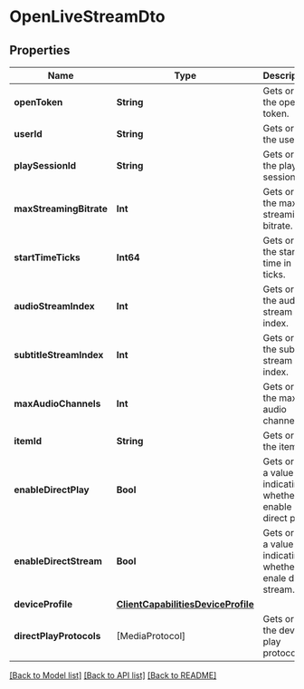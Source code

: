 # OpenLiveStreamDto

## Properties
Name | Type | Description | Notes
------------ | ------------- | ------------- | -------------
**openToken** | **String** | Gets or sets the open token. | [optional] 
**userId** | **String** | Gets or sets the user id. | [optional] 
**playSessionId** | **String** | Gets or sets the play session id. | [optional] 
**maxStreamingBitrate** | **Int** | Gets or sets the max streaming bitrate. | [optional] 
**startTimeTicks** | **Int64** | Gets or sets the start time in ticks. | [optional] 
**audioStreamIndex** | **Int** | Gets or sets the audio stream index. | [optional] 
**subtitleStreamIndex** | **Int** | Gets or sets the subtitle stream index. | [optional] 
**maxAudioChannels** | **Int** | Gets or sets the max audio channels. | [optional] 
**itemId** | **String** | Gets or sets the item id. | [optional] 
**enableDirectPlay** | **Bool** | Gets or sets a value indicating whether to enable direct play. | [optional] 
**enableDirectStream** | **Bool** | Gets or sets a value indicating whether to enale direct stream. | [optional] 
**deviceProfile** | [**ClientCapabilitiesDeviceProfile**](ClientCapabilitiesDeviceProfile.md) |  | [optional] 
**directPlayProtocols** | [MediaProtocol] | Gets or sets the device play protocols. | [optional] 

[[Back to Model list]](../README.md#documentation-for-models) [[Back to API list]](../README.md#documentation-for-api-endpoints) [[Back to README]](../README.md)


